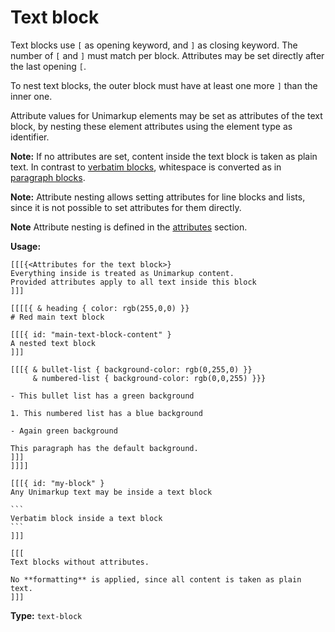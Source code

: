 # Text block

Text blocks use `[` as opening keyword, and `]` as closing keyword.
The number of `[` and `]` must match per block.
Attributes may be set directly after the last opening `[`.

To nest text blocks, the outer block must have at least one more `]` than the inner one.

Attribute values for Unimarkup elements may be set as attributes of the text block,
by nesting these element attributes using the element type as identifier.

**Note:** If no attributes are set, content inside the text block is taken as plain text.
In contrast to [verbatim blocks](/markup/blocks/enclosed/verbatim-block.md), whitespace is converted as in [paragraph blocks](/markup/blocks/paragraph.md).

**Note:** Attribute nesting allows setting attributes for line blocks and lists, since it is not possible to set attributes for them directly.

**Note** Attribute nesting is defined in the [attributes](/markup/decorators/attributes.md) section.

**Usage:**

````
[[[{<Attributes for the text block>}
Everything inside is treated as Unimarkup content.
Provided attributes apply to all text inside this block
]]]

[[[[{ & heading { color: rgb(255,0,0) }}
# Red main text block

[[[{ id: "main-text-block-content" }
A nested text block
]]]

[[[{ & bullet-list { background-color: rgb(0,255,0) }}
     & numbered-list { background-color: rgb(0,0,255) }}}

- This bullet list has a green background

1. This numbered list has a blue background

- Again green background

This paragraph has the default background.
]]]
]]]]

[[[{ id: "my-block" }
Any Unimarkup text may be inside a text block

```
Verbatim block inside a text block
```
]]]

[[[
Text blocks without attributes.

No **formatting** is applied, since all content is taken as plain text.
]]]
````

**Type:** `text-block`
